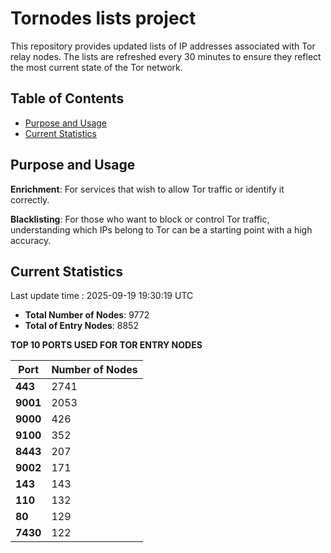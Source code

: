 # Tornodes lists project

This repository provides updated lists of IP addresses associated with Tor relay nodes. The lists are refreshed every 30 minutes to ensure they reflect the most current state of the Tor network.

## Table of Contents

- [Purpose and Usage](#purpose-and-usage)
- [Current Statistics](#current-statistics)


## Purpose and Usage

**Enrichment**: For services that wish to allow Tor traffic or identify it correctly.

**Blacklisting**: For those who want to block or control Tor traffic, understanding which IPs belong to Tor can be a starting point with a high accuracy.

## Current Statistics

Last update time : 2025-09-19 19:30:19 UTC

- **Total Number of Nodes**: 9772
- **Total of Entry Nodes**: 8852

**TOP 10 PORTS USED FOR TOR ENTRY NODES**

| **Port** | **Number of Nodes** |
|------|-----------------|
| **443**   | 2741  |
| **9001**   | 2053  |
| **9000**   | 426  |
| **9100**   | 352  |
| **8443**   | 207  |
| **9002**   | 171  |
| **143**   | 143  |
| **110**   | 132  |
| **80**   | 129  |
| **7430**   | 122  |

